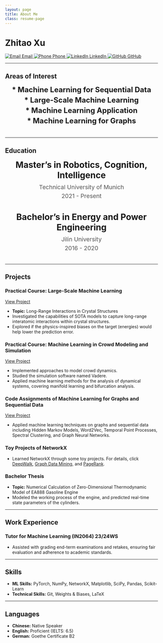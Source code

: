```yaml
---
layout: page
title: About Me
class: resume-page
---
```


# Zhitao Xu

<div class="icon-container">
  <a href="mailto:xuzt.work@gmail.com">
    <img src="https://img.icons8.com/color/48/000000/email.png" alt="Email">
    <span>Email</span>
  </a>
  <a href="tel:+4915204564161">
    <img src="https://img.icons8.com/color/48/000000/phone.png" alt="Phone">
    <span>Phone</span>
  </a>
  <a href="https://www.linkedin.com/in/zhitao-xu-750b45300/">
    <img src="https://img.icons8.com/color/48/000000/linkedin.png" alt="LinkedIn">
    <span>LinkedIn</span>
  </a>
  <a href="https://github.com/HerrXu01">
    <img src="https://img.icons8.com/color/48/000000/github.png" alt="GitHub">
    <span>GitHub</span>
  </a>
</div>

---

## Areas of Interest

<div style="text-align: center; margin-bottom: 40px;">
  <p style="font-size: 1.5rem; font-weight: bold; margin: 5px 0;">* Machine Learning for Sequential Data</p>
  <p style="font-size: 1.5rem; font-weight: bold; margin: 5px 0;">* Large-Scale Machine Learning</p>
  <p style="font-size: 1.5rem; font-weight: bold; margin: 5px 0;">* Machine Learning Application</p>
  <p style="font-size: 1.5rem; font-weight: bold; margin: 5px 0;">* Machine Learning for Graphs</p>
</div>

---

## Education

<div style="text-align: center; margin-bottom: 40px;">
  <h3 style="font-size: 1.75rem; font-weight: bold; margin: 10px 0;">Master’s in Robotics, Cognition, Intelligence</h3>
  <p style="font-size: 1.2rem; margin: 5px 0; color: #555;">Technical University of Munich</p>
  <p style="font-size: 1.2rem; margin: 5px 0; color: #555;">2021 - Present</p>
</div>

<div style="text-align: center; margin-bottom: 40px;">
  <h3 style="font-size: 1.75rem; font-weight: bold; margin: 10px 0;">Bachelor’s in Energy and Power Engineering</h3>
  <p style="font-size: 1.2rem; margin: 5px 0; color: #555;">Jilin University</p>
  <p style="font-size: 1.2rem; margin: 5px 0; color: #555;">2016 - 2020</p>
</div>

---

## Projects

### Practical Course: Large-Scale Machine Learning
[View Project](https://github.com/HerrXu01/Practical_Course_Long_Range_Interactions_in_Crystal_Structures)
- **Topic:** Long-Range Interactions in Crystal Structures
- Investigated the capabilities of SOTA models to capture long-range interatomic interactions within crystal structures.
- Explored if the physics-inspired biases on the target (energies) would help lower the prediction error.

### Practical Course: Machine Learning in Crowd Modeling and Simulation
[View Project](https://github.com/HerrXu01/Master_Praktikum__Machine_Learning_in_Crowd_Modeling_and_Simulation)
- Implemented approaches to model crowd dynamics.
- Studied the simulation software named Vadere.
- Applied machine learning methods for the analysis of dynamical systems, covering manifold learning and bifurcation analysis.

### Code Assignments of Machine Learning for Graphs and Sequential Data
[View Project](https://github.com/HerrXu01/MLGS_projects)
- Applied machine learning techniques on graphs and sequential data including Hidden Markov Models, Word2Vec, Temporal Point Processes, Spectral Clustering, and Graph Neural Networks.

### Toy Projects of NetworkX
- Learned NetworkX through some toy projects. For details, click [DeepWalk](https://github.com/HerrXu01/Wikipedia_Graph_Embedding_Visualization), [Graph Data Mining](https://github.com/HerrXu01/Munich_Ubhan_Graph_Data_Mining), and [PageRank](https://github.com/HerrXu01/character_nodes_importance).

### Bachelor Thesis
- **Topic:** Numerical Calculation of Zero-Dimensional Thermodynamic Model of EA888 Gasoline Engine
- Modeled the working process of the engine, and predicted real-time state parameters of the cylinders.

---

## Work Experience

### Tutor for Machine Learning (IN2064) 23/24WS
- Assisted with grading end-term examinations and retakes, ensuring fair evaluation and adherence to academic standards.

---

## Skills

- **ML Skills:** PyTorch, NumPy, NetworkX, Matplotlib, SciPy, Pandas, Scikit-Learn
- **Technical Skills:** Git, Weights & Biases, LaTeX

---

## Languages

- **Chinese:** Native Speaker
- **English:** Proficient (IELTS: 6.5)
- **German:** Goethe Certificate B2
